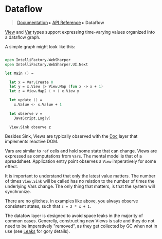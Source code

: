 # Dataflow
> [Documentation](../README.md) ▸ [API Reference](API.md) ▸ **Dataflow**

[View](View.md) and [Var](Var.md) types support expressing
time-varying values organized into a dataflow graph.

A simple graph might look like this:

```fsharp

open IntelliFactory.WebSharper
open IntelliFactory.WebSharper.UI.Next

let Main () =

  let x = Var.Create 0
  let y = x.View |> View.Map (fun x -> x + 1)
  let z = View.Map2 ( + ) x.View y

  let update () =
    x.Value <- x.Value + 1
  
  let observe v =
    JavaScript.Log(v)

  View.Sink observe z
```

Besides Sink, Views are typically observed with the [Doc](Doc.md) layer
that implements reactive DOM.

Vars are similar to `ref` cells and hold some state that can change.
Views are expressed as computations from `Vars`.  The mental model is
that of a spreadsheet.  Application entry point observes a `View`
imperatively for some effect.

It is important to understand that only the latest value matters. 
The number of times `View.Sink` will be called has no relation to the
number of times the underlying Vars change.  The only thing that matters,
is that the system will synchronize.

There are no glitches.  In examples like above, you always observe
consistent states, such that `z = 2 * x + 1`.

The datafow layer is designed to avoid space leaks in the majority of
common cases.  Generelly, constructing new Views is safe and they do not
need to be imperatively "removed", as they get collected by GC when not in
use (see [Leaks](Leaks.md) for gory details).
